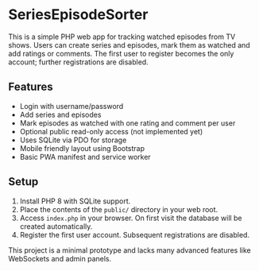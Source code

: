 # SeriesEpisodeSorter

This is a simple PHP web app for tracking watched episodes from TV shows. Users can create series and episodes, mark them as watched and add ratings or comments. The first user to register becomes the only account; further registrations are disabled.

## Features
- Login with username/password
- Add series and episodes
- Mark episodes as watched with one rating and comment per user
- Optional public read-only access (not implemented yet)
- Uses SQLite via PDO for storage
- Mobile friendly layout using Bootstrap
- Basic PWA manifest and service worker

## Setup
1. Install PHP 8 with SQLite support.
2. Place the contents of the `public/` directory in your web root.
3. Access `index.php` in your browser. On first visit the database will be created automatically.
4. Register the first user account. Subsequent registrations are disabled.

This project is a minimal prototype and lacks many advanced features like WebSockets and admin panels.
